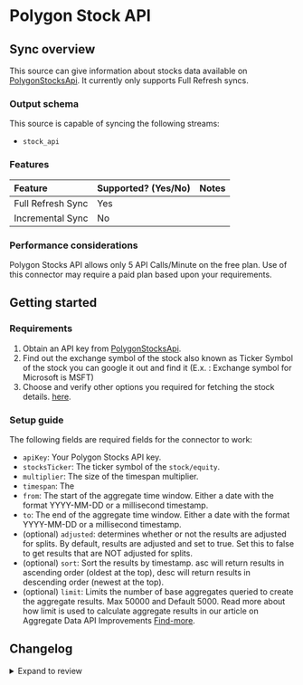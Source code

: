 # Polygon Stock API

## Sync overview

This source can give information about stocks data available on
[PolygonStocksApi](https://polygon.io). It currently only supports Full Refresh
syncs.

### Output schema

This source is capable of syncing the following streams:

- `stock_api`

### Features

| Feature           | Supported? \(Yes/No\) | Notes |
| :---------------- | :-------------------- | :---- |
| Full Refresh Sync | Yes                   |       |
| Incremental Sync  | No                    |       |

### Performance considerations

Polygon Stocks API allows only 5 API Calls/Minute on the free plan. Use of this connector
may require a paid plan based upon your requirements.

## Getting started

### Requirements

1. Obtain an API key from [PolygonStocksApi](https://polygon.io).
2. Find out the exchange symbol of the stock also known as Ticker Symbol of the stock you can google it out and find it (E.x. : Exchange symbol for Microsoft is MSFT)
3. Choose and verify other options you required for fetching the stock details. [here](https://polygon.io/docs/stocks/get_v2_aggs_ticker__stocksticker__range__multiplier___timespan___from___to).

### Setup guide

The following fields are required fields for the connector to work:

- `apiKey`: Your Polygon Stocks API key.
- `stocksTicker`: The ticker symbol of the `stock/equity`.
- `multiplier`: The size of the timespan multiplier.
- `timespan`: The
- `from`: The start of the aggregate time window. Either a date with the format YYYY-MM-DD or a millisecond timestamp.
- `to`: The end of the aggregate time window. Either a date with the format YYYY-MM-DD or a millisecond timestamp.
- (optional) `adjusted`: determines whether or not the results are adjusted for splits. By default, results are adjusted and set to true. Set this to false to get results that are NOT adjusted for splits.
- (optional) `sort`: Sort the results by timestamp. asc will return results in ascending order (oldest at the top), desc will return results in descending order (newest at the top).
- (optional) `limit`: Limits the number of base aggregates queried to create the aggregate results. Max 50000 and Default 5000. Read more about how limit is used to calculate aggregate results in our article on Aggregate Data API Improvements [Find-more](https://polygon.io/blog/aggs-api-updates/).

## Changelog

<details>
  <summary>Expand to review</summary>

| Version | Date       | Pull Request                                             | Subject                                                                         |
| :------ | :--------- | :------------------------------------------------------- | :------------------------------------------------------------------------------ |
| 0.1.15 | 2024-08-03 | [43062](https://github.com/airbytehq/airbyte/pull/43062) | Update dependencies |
| 0.1.14 | 2024-07-27 | [42771](https://github.com/airbytehq/airbyte/pull/42771) | Update dependencies |
| 0.1.13 | 2024-07-20 | [42317](https://github.com/airbytehq/airbyte/pull/42317) | Update dependencies |
| 0.1.12 | 2024-07-13 | [41897](https://github.com/airbytehq/airbyte/pull/41897) | Update dependencies |
| 0.1.11 | 2024-07-10 | [41391](https://github.com/airbytehq/airbyte/pull/41391) | Update dependencies |
| 0.1.10 | 2024-07-06 | [40912](https://github.com/airbytehq/airbyte/pull/40912) | Update dependencies |
| 0.1.9 | 2024-06-25 | [40360](https://github.com/airbytehq/airbyte/pull/40360) | Update dependencies |
| 0.1.8 | 2024-06-21 | [39938](https://github.com/airbytehq/airbyte/pull/39938) | Update dependencies |
| 0.1.7 | 2024-06-06 | [39302](https://github.com/airbytehq/airbyte/pull/39302) | [autopull] Upgrade base image to v1.2.2 |
| 0.1.6 | 2024-04-28 | [37230](https://github.com/airbytehq/airbyte/pull/37230) | Make connector compatible with Builder |
| 0.1.5 | 2024-04-19 | [37230](https://github.com/airbytehq/airbyte/pull/37230) | Updating to 0.80.0 CDK |
| 0.1.4 | 2024-04-18 | [37230](https://github.com/airbytehq/airbyte/pull/37230) | Manage dependencies with Poetry. |
| 0.1.3 | 2024-04-15 | [37230](https://github.com/airbytehq/airbyte/pull/37230) | Base image migration: remove Dockerfile and use the python-connector-base image |
| 0.1.2 | 2024-04-12 | [37230](https://github.com/airbytehq/airbyte/pull/37230) | schema descriptions |
| 0.1.1 | 2023-02-13 | [22908](https://github.com/airbytehq/airbyte/pull/22908) | Specified date formatting in specificatition |
| 0.1.0 | 2022-11-02 | [18842](https://github.com/airbytehq/airbyte/pull/18842) | New source |

</details>
